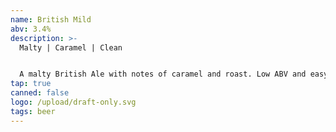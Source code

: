 ```yaml
---
name: British Mild
abv: 3.4%
description: >-
  Malty | Caramel | Clean


  A malty British Ale with notes of caramel and roast. Low ABV and easy to drink. 
tap: true
canned: false
logo: /upload/draft-only.svg
tags: beer
---
```

